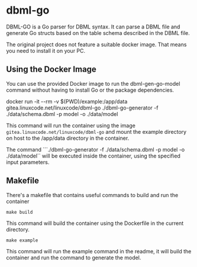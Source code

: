 # dbml-go

DBML-GO is a Go parser for DBML syntax. It can parse a DBML file and generate Go structs based on the table schema described in the DBML file.

The original project does not feature a suitable docker image. That means you need to install it on your PC. 

## Using the Docker Image

You can use the provided Docker image to run the dbml-gen-go-model command without having to install Go or the package dependencies.

docker run -it --rm -v $(PWD)/example:/app/data gitea.linuxcode.net/linuxcode/dbml-go ./dbml-go-generator -f ./data/schema.dbml -p model -o ./data/model

This command will run the container using the image 
```gitea.linuxcode.net/linuxcode/dbml-go```
and mount the example directory on host to the /app/data directory in the container. 

The command ```./dbml-go-generator -f ./data/schema.dbml -p model -o ./data/model`` will be executed inside the container, using the specified input parameters.

## Makefile

There's a makefile that contains useful commands to build and run the container

```make build```

This command will build the container using the Dockerfile in the current directory.

```make example```

This command will run the example command in the readme, it will build the container and run the command to generate the model.